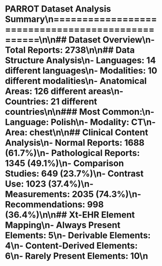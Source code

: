 # PARROT Dataset Analysis Summary\n==================================================\n\n## Dataset Overview\n- Total Reports: 2738\n\n## Data Structure Analysis\n- Languages: 14 different languages\n- Modalities: 10 different modalities\n- Anatomical Areas: 126 different areas\n- Countries: 21 different countries\n\n### Most Common:\n- Language: Polish\n- Modality: CT\n- Area: chest\n\n## Clinical Content Analysis\n- Normal Reports: 1688 (61.7%)\n- Pathological Reports: 1345 (49.1%)\n- Comparison Studies: 649 (23.7%)\n- Contrast Use: 1023 (37.4%)\n- Measurements: 2035 (74.3%)\n- Recommendations: 998 (36.4%)\n\n## Xt-EHR Element Mapping\n- Always Present Elements: 5\n- Derivable Elements: 4\n- Content-Derived Elements: 6\n- Rarely Present Elements: 10\n
